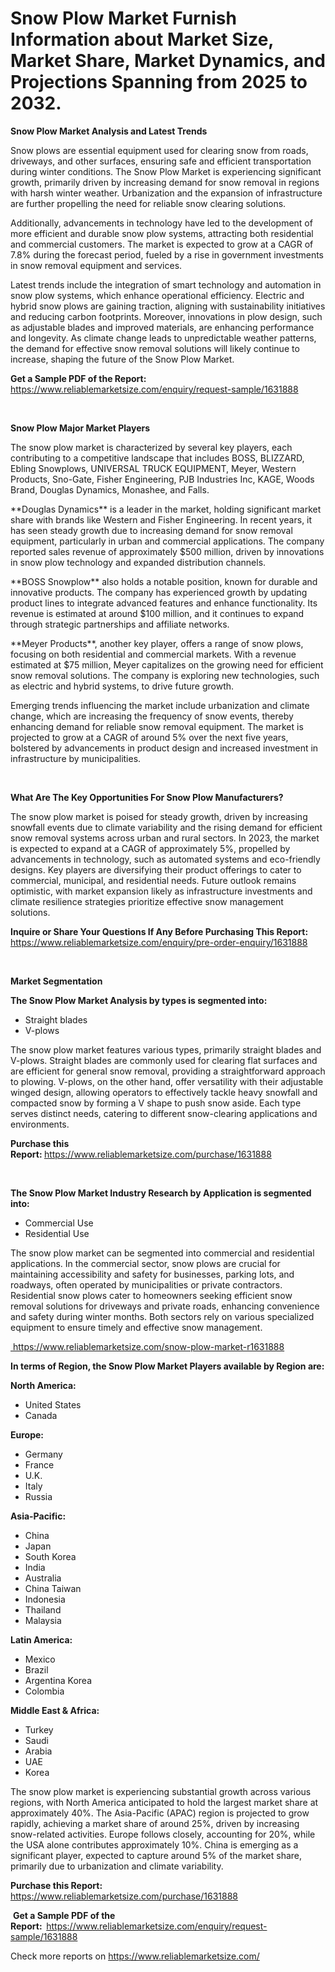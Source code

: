 <p><h1>Snow Plow Market Furnish Information about Market Size, Market Share, Market Dynamics, and Projections Spanning from 2025 to 2032.</h1></p><p><strong>Snow Plow Market Analysis and Latest Trends</strong></p>
<p><p>Snow plows are essential equipment used for clearing snow from roads, driveways, and other surfaces, ensuring safe and efficient transportation during winter conditions. The Snow Plow Market is experiencing significant growth, primarily driven by increasing demand for snow removal in regions with harsh winter weather. Urbanization and the expansion of infrastructure are further propelling the need for reliable snow clearing solutions. </p><p>Additionally, advancements in technology have led to the development of more efficient and durable snow plow systems, attracting both residential and commercial customers. The market is expected to grow at a CAGR of 7.8% during the forecast period, fueled by a rise in government investments in snow removal equipment and services. </p><p>Latest trends include the integration of smart technology and automation in snow plow systems, which enhance operational efficiency. Electric and hybrid snow plows are gaining traction, aligning with sustainability initiatives and reducing carbon footprints. Moreover, innovations in plow design, such as adjustable blades and improved materials, are enhancing performance and longevity. As climate change leads to unpredictable weather patterns, the demand for effective snow removal solutions will likely continue to increase, shaping the future of the Snow Plow Market.</p></p>
<p><strong>Get a Sample PDF of the Report:&nbsp;</strong> <a href="https://www.reliablemarketsize.com/enquiry/request-sample/1631888?utm_campaign=2334&utm_medium=2&utm_source=Github&utm_content=ia&utm_term=10042025&utm_id=snow-plow">https://www.reliablemarketsize.com/enquiry/request-sample/1631888</a></p>
<p>&nbsp;</p>
<p><strong>Snow Plow Major Market Players</strong></p>
<p><p>The snow plow market is characterized by several key players, each contributing to a competitive landscape that includes BOSS, BLIZZARD, Ebling Snowplows, UNIVERSAL TRUCK EQUIPMENT, Meyer, Western Products, Sno-Gate, Fisher Engineering, PJB Industries Inc, KAGE, Woods Brand, Douglas Dynamics, Monashee, and Falls.</p><p>**Douglas Dynamics** is a leader in the market, holding significant market share with brands like Western and Fisher Engineering. In recent years, it has seen steady growth due to increasing demand for snow removal equipment, particularly in urban and commercial applications. The company reported sales revenue of approximately $500 million, driven by innovations in snow plow technology and expanded distribution channels.</p><p>**BOSS Snowplow** also holds a notable position, known for durable and innovative products. The company has experienced growth by updating product lines to integrate advanced features and enhance functionality. Its revenue is estimated at around $100 million, and it continues to expand through strategic partnerships and affiliate networks.</p><p>**Meyer Products**, another key player, offers a range of snow plows, focusing on both residential and commercial markets. With a revenue estimated at $75 million, Meyer capitalizes on the growing need for efficient snow removal solutions. The company is exploring new technologies, such as electric and hybrid systems, to drive future growth.</p><p>Emerging trends influencing the market include urbanization and climate change, which are increasing the frequency of snow events, thereby enhancing demand for reliable snow removal equipment. The market is projected to grow at a CAGR of around 5% over the next five years, bolstered by advancements in product design and increased investment in infrastructure by municipalities.</p></p>
<p>&nbsp;</p>
<p><strong>What Are The Key Opportunities For Snow Plow Manufacturers?</strong></p>
<p><p>The snow plow market is poised for steady growth, driven by increasing snowfall events due to climate variability and the rising demand for efficient snow removal systems across urban and rural sectors. In 2023, the market is expected to expand at a CAGR of approximately 5%, propelled by advancements in technology, such as automated systems and eco-friendly designs. Key players are diversifying their product offerings to cater to commercial, municipal, and residential needs. Future outlook remains optimistic, with market expansion likely as infrastructure investments and climate resilience strategies prioritize effective snow management solutions.</p></p>
<p><strong>Inquire or Share Your Questions If Any Before Purchasing This Report:</strong> <a href="https://www.reliablemarketsize.com/enquiry/pre-order-enquiry/1631888?utm_campaign=2334&utm_medium=2&utm_source=Github&utm_content=ia&utm_term=10042025&utm_id=snow-plow">https://www.reliablemarketsize.com/enquiry/pre-order-enquiry/1631888</a></p>
<p>&nbsp;</p>
<p><strong>Market Segmentation</strong></p>
<p><strong>The Snow Plow Market Analysis by types is segmented into:</strong></p>
<p><ul><li>Straight blades</li><li>V-plows</li></ul></p>
<p><p>The snow plow market features various types, primarily straight blades and V-plows. Straight blades are commonly used for clearing flat surfaces and are efficient for general snow removal, providing a straightforward approach to plowing. V-plows, on the other hand, offer versatility with their adjustable winged design, allowing operators to effectively tackle heavy snowfall and compacted snow by forming a V shape to push snow aside. Each type serves distinct needs, catering to different snow-clearing applications and environments.</p></p>
<p><strong>Purchase this Report:&nbsp;</strong><a href="https://www.reliablemarketsize.com/purchase/1631888?utm_campaign=2334&utm_medium=2&utm_source=Github&utm_content=ia&utm_term=10042025&utm_id=snow-plow">https://www.reliablemarketsize.com/purchase/1631888</a></p>
<p>&nbsp;</p>
<p><strong>The Snow Plow Market Industry Research by Application is segmented into:</strong></p>
<p><ul><li>Commercial Use</li><li>Residential Use</li></ul></p>
<p><p>The snow plow market can be segmented into commercial and residential applications. In the commercial sector, snow plows are crucial for maintaining accessibility and safety for businesses, parking lots, and roadways, often operated by municipalities or private contractors. Residential snow plows cater to homeowners seeking efficient snow removal solutions for driveways and private roads, enhancing convenience and safety during winter months. Both sectors rely on various specialized equipment to ensure timely and effective snow management.</p></p>
<p><a href="https://www.reliablemarketsize.com/snow-plow-market-r1631888?utm_campaign=2334&utm_medium=2&utm_source=Github&utm_content=ia&utm_term=10042025&utm_id=snow-plow">&nbsp;https://www.reliablemarketsize.com/snow-plow-market-r1631888</a></p>
<p><strong>In terms of Region, the Snow Plow Market Players available by Region are:</strong></p>
<p>
    <p> <strong> North America: </strong>
        <ul>
            <li>United States</li>
            <li>Canada</li>
        </ul>
        </p> 
    <p> <strong> Europe: </strong>
        <ul>
            <li>Germany</li>
            <li>France</li>
            <li>U.K.</li>
            <li>Italy</li>
            <li>Russia</li>
        </ul>
        </p> 
    <p> <strong> Asia-Pacific: </strong>
        <ul>
            <li>China</li>
            <li>Japan</li>
            <li>South Korea</li>
            <li>India</li>
            <li>Australia</li>
            <li>China Taiwan</li>
            <li>Indonesia</li>
            <li>Thailand</li>
            <li>Malaysia</li>
        </ul>
        </p> 
    <p> <strong> Latin America: </strong>
        <ul>
            <li>Mexico</li>
            <li>Brazil</li>
            <li>Argentina Korea</li>
            <li>Colombia</li>
        </ul>
        </p> 
    <p> <strong> Middle East & Africa: </strong>
        <ul>
            <li>Turkey</li>
            <li>Saudi</li>
            <li>Arabia</li>
            <li>UAE</li>
            <li>Korea</li>
        </ul>
    </p>
    </p>
<p><p>The snow plow market is experiencing substantial growth across various regions, with North America anticipated to hold the largest market share at approximately 40%. The Asia-Pacific (APAC) region is projected to grow rapidly, achieving a market share of around 25%, driven by increasing snow-related activities. Europe follows closely, accounting for 20%, while the USA alone contributes approximately 10%. China is emerging as a significant player, expected to capture around 5% of the market share, primarily due to urbanization and climate variability.</p></p>
<p><strong>Purchase this Report: </strong><a href="https://www.reliablemarketsize.com/purchase/1631888?utm_campaign=2334&utm_medium=2&utm_source=Github&utm_content=ia&utm_term=10042025&utm_id=snow-plow">https://www.reliablemarketsize.com/purchase/1631888</a></p>
<p>&nbsp;<strong>Get a Sample PDF of the Report:&nbsp;&nbsp;</strong><a href="https://www.reliablemarketsize.com/enquiry/request-sample/1631888?utm_campaign=2334&utm_medium=2&utm_source=Github&utm_content=ia&utm_term=10042025&utm_id=snow-plow">https://www.reliablemarketsize.com/enquiry/request-sample/1631888</a></p>
<p><strong></strong></p>
<p>Check more reports on <a href="https://www.reliablemarketsize.com/?utm_campaign=2334&utm_medium=2&utm_source=Github&utm_content=ia&utm_term=10042025&utm_id=snow-plow">https://www.reliablemarketsize.com/</a></p>